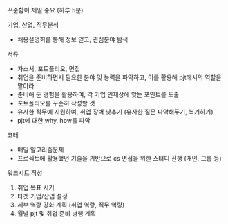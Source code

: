 꾸준함이 제일 중요 (하루 5분)



기업, 산업, 직무분석

- 채용설명회를 통해 정보 얻고, 관심분야 탐색



서류

- 자소서, 포트폴리오, 면접
- 취업을 준비하면서 필요한 분야 및 능력을 파악하고, 이를 활용해 pjt에서의 역할을 맡아라
- 준비해 둔 경험을 활용하여, 각 기업 인재상에 맞는 포인트를 도출
- 포트폴리오를 꾸준히 작성할 것
- 유사한 직무에 지원하여, 취업 장벽 낮추기 (유사한 질문 파악해두기, 복기하기)
- pjt에 대한 why, how를 파악



코테

- 매일 알고리즘문제
- 프로젝트에 활용했던 기술을 기반으로 cs 면접을 위한 스터디 진행 (개인, 그룹 등)





워크시트 작성

1. 취업 목표 시기
2. 타겟 기업/산업 설정
3. 세부 역량 강화 계획 (취업 역량, 직무 역량)
4. 월별 pjt 및 취업 준비 병행 계획
